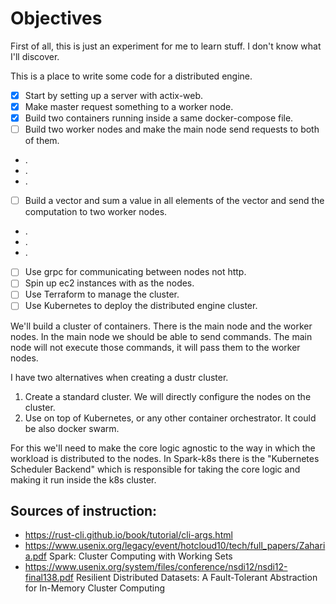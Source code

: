 
# Objectives

First of all, this is just an experiment for me to learn stuff.
I don't know what I'll discover.

This is a place to write some code for a distributed engine.

- [x] Start by setting up a server with actix-web.
- [x] Make master request something to a worker node.
- [x] Build two containers running inside a same docker-compose file.
- [ ] Build two worker nodes and make the main node send requests to both of them.
- .
- .
- .
- [ ] Build a vector and sum a value in all elements of the vector and send the computation to two worker nodes.
- .
- .
- .
- [ ] Use grpc for communicating between nodes not http.
- [ ] Spin up ec2 instances with as the nodes.
- [ ] Use Terraform to manage the cluster.
- [ ] Use Kubernetes to deploy the distributed engine cluster.

We'll build a cluster of containers.
There is the main node and the worker nodes.
In the main node we should be able to send commands.
The main node will not execute those commands, it will pass them to the worker nodes.

I have two alternatives when creating a dustr cluster.

1) Create a standard cluster. We will directly configure the nodes on the cluster.
2) Use on top of Kubernetes, or any other container orchestrator. It could be also docker swarm.

For this we'll need to make the core logic agnostic to the way in which the workload
is distributed to the nodes.
In Spark-k8s there is the "Kubernetes Scheduler Backend" which is responsible for
taking the core logic and making it run inside the k8s cluster.

## Sources of instruction:

- https://rust-cli.github.io/book/tutorial/cli-args.html
- https://www.usenix.org/legacy/event/hotcloud10/tech/full_papers/Zaharia.pdf   Spark: Cluster Computing with Working Sets
- https://www.usenix.org/system/files/conference/nsdi12/nsdi12-final138.pdf  Resilient Distributed Datasets: A Fault-Tolerant Abstraction for
In-Memory Cluster Computing


